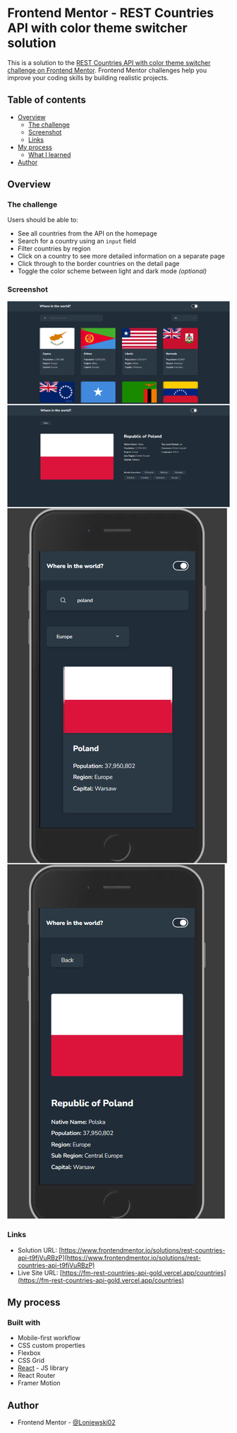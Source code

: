 # Frontend Mentor - REST Countries API with color theme switcher solution

This is a solution to the [REST Countries API with color theme switcher challenge on Frontend Mentor](https://www.frontendmentor.io/challenges/rest-countries-api-with-color-theme-switcher-5cacc469fec04111f7b848ca). Frontend Mentor challenges help you improve your coding skills by building realistic projects. 

## Table of contents

- [Overview](#overview)
  - [The challenge](#the-challenge)
  - [Screenshot](#screenshot)
  - [Links](#links)
- [My process](#my-process)
  - [What I learned](#what-i-learned)
- [Author](#author)

## Overview

### The challenge

Users should be able to:

- See all countries from the API on the homepage
- Search for a country using an `input` field
- Filter countries by region
- Click on a country to see more detailed information on a separate page
- Click through to the border countries on the detail page
- Toggle the color scheme between light and dark mode *(optional)*

### Screenshot

![](./screens/Screenshot_2.png)
![](./screens/Screenshot_3.png)
![](./screens/Screenshot_4.png)
![](./screens/Screenshot_5.png)

### Links

- Solution URL: [https://www.frontendmentor.io/solutions/rest-countries-api-t9fjVuRBzP](https://www.frontendmentor.io/solutions/rest-countries-api-t9fjVuRBzP)
- Live Site URL: [https://fm-rest-countries-api-gold.vercel.app/countries](https://fm-rest-countries-api-gold.vercel.app/countries)

## My process

### Built with

- Mobile-first workflow
- CSS custom properties
- Flexbox
- CSS Grid
- [React](https://reactjs.org/) - JS library
- React Router
- Framer Motion

## Author

- Frontend Mentor - [@Loniewski02](https://www.frontendmentor.io/profile/Loniewski02)
